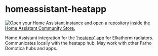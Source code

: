 # homeassistant-heatapp

[![Open your Home Assistant instance and open a repository inside the Home Assistant Community Store.](https://my.home-assistant.io/badges/hacs_repository.svg)](https://my.home-assistant.io/redirect/hacs_repository/?owner=imnatgreen&repository=homeassistant-heatapp&category=integration)

Home Assistant integration for the ['heatapp' app](https://southwestheatingsolutions.co.uk/radiators/control/our-heating-app/) for Elkatherm radiators. Communicates locally with the heatapp hub. May work with other Farho Domotica hubs and apps.